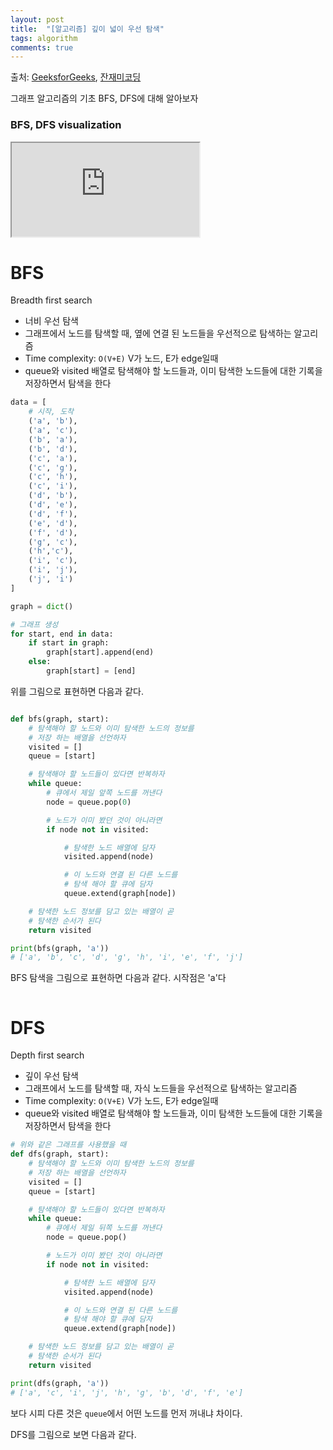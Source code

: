 ```yaml
---
layout: post
title:  "[알고리즘] 깊이 넓이 우선 탐색"
tags: algorithm
comments: true
---
```

출처: [GeeksforGeeks](https://www.geeksforgeeks.org/), [잔재미코딩](https://www.fun-coding.org/Chapter18-bfs-live.html)

그래프 알고리즘의 기초 BFS, DFS에 대해 알아보자

### BFS, DFS visualization
<!-- 16:9 aspect ratio -->
<div class="responsive-embed responsive-embed-16by9">
  <iframe class="responsive-embed-item" src="https://www.youtube-nocookie.com/embed/zaBhtODEL0w"></iframe>
</div>

# BFS
Breadth first search
- 너비 우선 탐색
- 그래프에서 노드를 탐색할 때, 옆에 연결 된 노드들을 우선적으로 탐색하는 알고리즘
- Time complexity: `O(V+E)` V가 노드, E가 edge일때
- queue와 visited 배열로 탐색해야 할 노드들과, 이미 탐색한 노드들에 대한 기록을 저장하면서 탐색을 한다

```python
data = [
    # 시작, 도착
    ('a', 'b'),
    ('a', 'c'),
    ('b', 'a'),
    ('b', 'd'),
    ('c', 'a'),
    ('c', 'g'),
    ('c', 'h'),
    ('c', 'i'),
    ('d', 'b'),
    ('d', 'e'),
    ('d', 'f'),
    ('e', 'd'),
    ('f', 'd'),
    ('g', 'c'),
    ('h','c'),
    ('i', 'c'),
    ('i', 'j'),
    ('j', 'i')
]

graph = dict()

# 그래프 생성
for start, end in data:
    if start in graph:
        graph[start].append(end)
    else:
        graph[start] = [end]
```

위를 그림으로 표현하면 다음과 같다.

<img src="{{ site.baseurl}}/images/bfs1.png" class="align-center" alt=""/>

```python
def bfs(graph, start):
    # 탐색해야 할 노드와 이미 탐색한 노드의 정보를
    # 저장 하는 배열을 선언하자
    visited = []
    queue = [start]

    # 탐색해야 할 노드들이 있다면 반복하자
    while queue:
        # 큐에서 제일 앞쪽 노드를 꺼낸다 
        node = queue.pop(0)

        # 노드가 이미 봤던 것이 아니라면
        if node not in visited:

            # 탐색한 노드 배열에 담자
            visited.append(node)

            # 이 노드와 연결 된 다른 노드를
            # 탐색 해야 할 큐에 담자
            queue.extend(graph[node])

    # 탐색한 노드 정보를 담고 있는 배열이 곧
    # 탐색한 순서가 된다
    return visited

print(bfs(graph, 'a'))
# ['a', 'b', 'c', 'd', 'g', 'h', 'i', 'e', 'f', 'j']
```

BFS 탐색을 그림으로 표현하면 다음과 같다. 시작점은 'a'다

<img src="{{ site.baseurl}}/images/bfs2.png" class="align-center" alt=""/>

# DFS
Depth first search
- 깊이 우선 탐색
- 그래프에서 노드를 탐색할 때, 자식 노드들을 우선적으로 탐색하는 알고리즘
- Time complexity: `O(V+E)` V가 노드, E가 edge일때
- queue와 visited 배열로 탐색해야 할 노드들과, 이미 탐색한 노드들에 대한 기록을 저장하면서 탐색을 한다

```python
# 위와 같은 그래프를 사용했을 때
def dfs(graph, start):
    # 탐색해야 할 노드와 이미 탐색한 노드의 정보를
    # 저장 하는 배열을 선언하자
    visited = []
    queue = [start]

    # 탐색해야 할 노드들이 있다면 반복하자
    while queue:
        # 큐에서 제일 뒤쪽 노드를 꺼낸다 
        node = queue.pop()

        # 노드가 이미 봤던 것이 아니라면
        if node not in visited:

            # 탐색한 노드 배열에 담자
            visited.append(node)

            # 이 노드와 연결 된 다른 노드를
            # 탐색 해야 할 큐에 담자
            queue.extend(graph[node])

    # 탐색한 노드 정보를 담고 있는 배열이 곧
    # 탐색한 순서가 된다
    return visited

print(dfs(graph, 'a'))
# ['a', 'c', 'i', 'j', 'h', 'g', 'b', 'd', 'f', 'e']
```

보다 시피 다른 것은 `queue`에서 어떤 노드를 먼저 꺼내냐 차이다.

DFS를 그림으로 보면 다음과 같다.

<img src="{{ site.baseurl}}/images/dfs1.png" class="align-center" alt=""/>